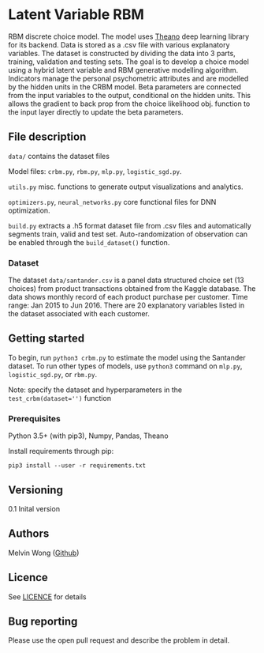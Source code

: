 # Latent Variable RBM
RBM discrete choice model.
The model uses [Theano](https://github.com/Theano/Theano) deep learning library for its backend.
Data is stored as a .csv file with various explanatory variables. 
The dataset is constructed by dividing the data into 3 parts, training, validation and testing sets.
The goal is to develop a choice model using a hybrid latent variable and RBM generative modelling algorithm.
Indicators manage the personal psychometric attributes and are modelled by the hidden units in the CRBM model.
Beta parameters are connected from the input variables to the output, conditional on the hidden units.
This allows the gradient to back prop from the choice likelihood obj. function to the input layer directly to update the beta parameters.

## File description
```data/``` contains the dataset files

Model files: ```crbm.py```, ```rbm.py```, ```mlp.py```, ```logistic_sgd.py```.

```utils.py``` misc. functions to generate output visualizations and analytics.

```optimizers.py```, ```neural_networks.py``` core functional files for DNN optimization.

```build.py``` extracts a .h5 format dataset file from .csv files and automatically segments train, valid and test set. Auto-randomization of observation can be enabled through the ```build_dataset()``` function.

### Dataset
The dataset ```data/santander.csv``` is a panel data structured choice set (13 choices) from product transactions obtained from the Kaggle database. 
The data shows monthly record of each product purchase per customer. 
Time range: Jan 2015 to Jun 2016.
There are 20 explanatory variables listed in the dataset associated with each customer.

## Getting started
To begin, run ```python3 crbm.py``` to estimate the model using the Santander dataset. 
To run other types of models, use ```python3``` command on ```mlp.py```, ```logistic_sgd.py```, or ```rbm.py```.

Note: specify the dataset and hyperparameters in the ```test_crbm(dataset='')``` function

### Prerequisites
Python 3.5+ (with pip3), Numpy, Pandas, Theano

Install requirements through pip:

```
pip3 install --user -r requirements.txt
```

## Versioning
0.1 Inital version

## Authors
Melvin Wong ([Github](https://github.com/mwong009))

## Licence
See [LICENCE](https://github.com/LiTrans/latent-variable-rbm/blob/master/LICENSE) for details

## Bug reporting
Please use the open pull request and describe the problem in detail.
